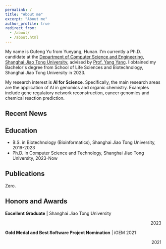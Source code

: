 ```yaml
---
permalink: /
title: "About me"
excerpt: "About me"
author_profile: true
redirect_from: 
  - /about/
  - /about.html
---
```


My name is Gufeng Yu from Yueyang, Hunan. I'm currently a Ph.D. candidate at the [Department of Computer Science and Engineering](https://www.cs.sjtu.edu.cn/index.aspx), [Shanghai Jiao Tong University](https://www.sjtu.edu.cn/), advised by [Prof. Yang Yang](https://www.cs.sjtu.edu.cn/PeopleDetail.aspx?id=72). I obtained my Bachelor's degree from School of Life Sciences and Biotechnology, Shanghai Jiao Tong University in 2023. 

My research interest is **AI for Science**. Specifically, the main research areas are the application of AI in genomics and organic chemistry. Examples include gene regulatory network reconstruction, cancer genomics and chemical reaction prediction.



## Recent News



## Education

- B.S. in Biotechnology (Bioinformatics), Shanghai Jiao Tong University, 2019-2023
- Ph.D. in Computer Science and Technology, Shanghai Jiao Tong University, 2023-Now



## Publications

Zero.



## Honors and Awards

**Excellent Graduate** \| Shanghai Jiao Tong University

<div style="text-align:right;"> 2023 </div>

**Gold Medal and Best Software Project Nomination** \| iGEM 2021

<div style="text-align: right"> 2021 </div>
